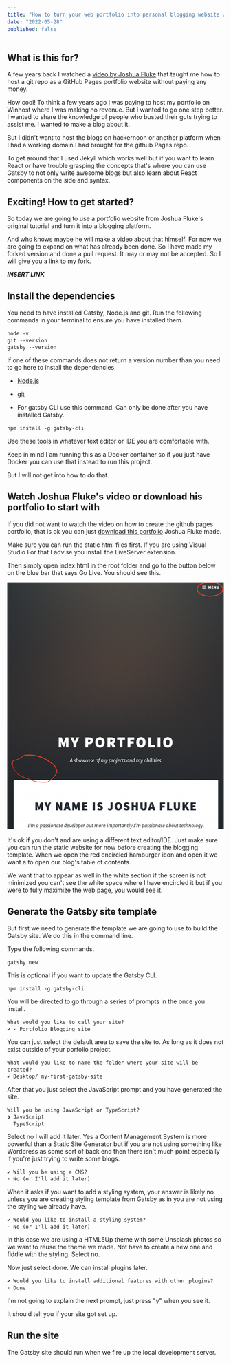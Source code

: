 ```yaml
---
title: "How to turn your web portfolio into personal blogging website with Gatsby"
date: "2022-05-28"
published: false
---
```


## What is this for? ##

A few years back I watched a [video by Joshua Fluke](https://www.youtube.com/watch?v=u-RLu_8kwA0) that taught me how to host a git repo as a GitHub Pages portfolio website without paying any money.

How cool! To think a few years ago I was paying to host my portfolio on Winhost where I was making no revenue. But I wanted to go one step better. I wanted to share the
knowledge of people who busted their guts
trying to assist me. I wanted to make a blog about it.

But I didn't want to host the blogs on hackernoon
or another platform when I had a working domain
I had brought for the github Pages repo.

To get around that I used Jekyll which works well but if you want to learn React or have trouble grasping the concepts that's where
you can use Gatsby to not only write awesome blogs but also learn about React components on the side and syntax.

## Exciting! How to get started? ##

So today we are going to use a portfolio website from Joshua Fluke's original tutorial and turn it into a blogging platform.

And who knows maybe he will make a video about that himself. For now we are going to expand on what has already been done. So I have made my forked version and done a pull request. It may or may not be accepted. So I will give you a link to my fork.

_______INSERT LINK_______

## Install the dependencies ##

You need to have installed Gatsby, Node.js and git. Run the following commands in your terminal to ensure you have installed them.

```
node -v
git --version
gatsby --version

```

If one of these commands does not return a version number than you need to go here to install the dependencies.

- [Node.js](https://nodejs.dev/download)
- [git](https://git-scm.com/download/win)

- For gatsby CLI use this command. Can only be
done after you have installed Gatsby.

```
npm install -g gatsby-cli
```

Use these tools in whatever text editor or IDE you are comfortable with.

Keep in mind I am running this as a Docker container so if you just
have Docker you can use that instead to run this project.

But I will not get into how to do that.

## Watch Joshua Fluke's video or download his portfolio to start with ##

If you did not want to watch the video on how to create the github pages portfolio, that is ok you can just [download this portfolio](https://github.com/JoshuaFluke/joshuafluke.github.io) Joshua Fluke made.

Make sure you can run the static html files first. If you are using Visual Studio For that I advise you install the LiveServer extension.

Then simply open index.html in the root folder and go to the button below on the blue bar that says Go Live. You should see this.  

![](Screen%20Shot%202022-06-01%20at%209.36.28%20pm.png)

It's ok if you don't and are using a different text editor/IDE. Just make sure you can run the static website for now before creating the blogging template. When we open the red encircled hamburger icon and open it we want a to open our blog's table of contents.

We want that to appear as well in the white section if the screen is not minimized you can't see the white space where I have encircled it but if you were to fully maximize the web page, you would see it.

## Generate the Gatsby site template ##

But first we need to generate the template we are going to use to build the Gatsby site. We do this in the command line.

Type the following commands.

```
gatsby new
```

This is optional if you want to update the Gatsby CLI.  

```
npm install -g gatsby-cli
```

You will be directed to go through a series of prompts in the once you install.

```
What would you like to call your site?
✔ · Portfolio Blogging site
```


You can just select the default area to save the site to. As long as it does not exist outside of your porfolio project.
```
What would you like to name the folder where your site will be created?
✔ Desktop/ my-first-gatsby-site
```

After that you just select the JavaScript prompt and you have generated the site.

```
Will you be using JavaScript or TypeScript?
❯ JavaScript
  TypeScript
```

Select no I will add it later. Yes a Content Management System is more powerful than a Static Site Generator but if you are not using something like Wordpress as some sort of back end then there isn't much point especially if you're just trying to write some blogs.

```
✔ Will you be using a CMS?
· No (or I'll add it later)
```

When it asks if you want to add a styling system, your answer is likely no unless you are creating styling template from Gatsby as in you are not using the styling we already have.

```
✔ Would you like to install a styling system?
· No (or I'll add it later)
```

In this case we are using a HTML5Up theme with some Unsplash photos so we want to reuse the theme we made. Not have to create a new one and fiddle with the styling. Select no.

Now just select done. We can install plugins later.

```
✔ Would you like to install additional features with other plugins?
· Done
```

I'm not going to explain the next prompt, just press "y" when you see it.

It should tell you if your site got set up.

## Run the site ##

The Gatsby site should run when we fire up the local development server.